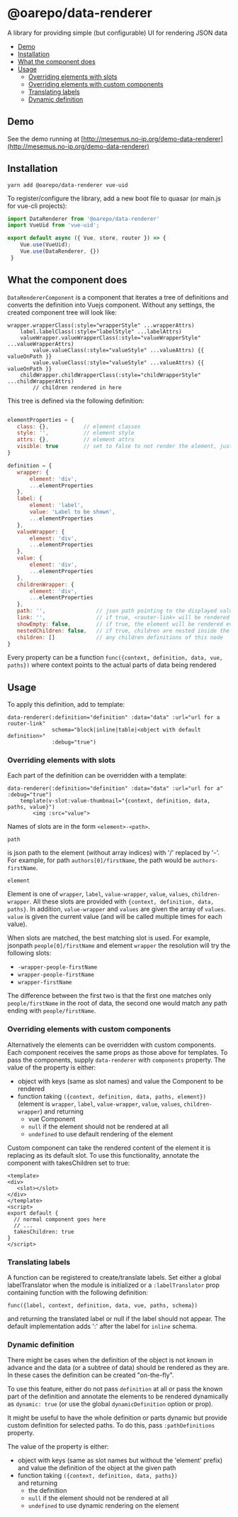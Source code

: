 # @oarepo/data-renderer

A library for providing simple (but configurable) UI for rendering JSON data

<!-- toc -->

- [Demo](#demo)
- [Installation](#installation)
- [What the component does](#what-the-component-does)
- [Usage](#usage)
  * [Overriding elements with slots](#overriding-elements-with-slots)
  * [Overriding elements with custom components](#overriding-elements-with-custom-components)
  * [Translating labels](#translating-labels)
  * [Dynamic definition](#dynamic-definition)

<!-- tocstop -->

## Demo

See the demo running at [http://mesemus.no-ip.org/demo-data-renderer](http://mesemus.no-ip.org/demo-data-renderer)

## Installation
```
yarn add @oarepo/data-renderer vue-uid
```

To register/configure the library, add a new boot file to quasar 
(or main.js for vue-cli projects):

```javascript
import DataRenderer from '@oarepo/data-renderer'
import VueUid from 'vue-uid';

export default async ({ Vue, store, router }) => {
    Vue.use(VueUid);
    Vue.use(DataRenderer, {})
 }
```

## What the component does

``DataRendererComponent`` is a component that iterates a tree of definitions and converts the definition
into Vuejs component. Without any settings, the created component tree will look like:

```pug
wrapper.wrapperClass(:style="wrapperStyle" ...wrapperAttrs)
    label.labelClass(:style="labelStyle" ...labelAttrs)
    valueWrapper.valueWrapperClass(:style="valueWrapperStyle" ...valueWrapperAttrs)
        value.valueClass(:style="valueStyle" ...valueAttrs) {{ valueOnPath }}
        value.valueClass(:style="valueStyle" ...valueAttrs) {{ valueOnPath }}
    childWrapper.childWrapperClass(:style="childWrapperStyle" ...childWrapperAttrs)
        // children rendered in here
```

This tree is defined via the following definition:

```javascript

elementProperties = {
   class: {},           // element classes
   style: '',           // element style
   attrs: {},           // element attrs
   visible: true        // set to false to not render the element, just its content        
}

definition = {
   wrapper: {
       element: 'div',      
       ...elementProperties
   },
   label: {
       element: 'label',
       value: 'Label to be shown',
       ...elementProperties
   },
   valueWrapper: {
       element: 'div',      
       ...elementProperties
   },
   value: {
       element: 'div',      
       ...elementProperties
   },
   childrenWrapper: {
       element: 'div',      
       ...elementProperties
   },
   path: '',                // json path pointing to the displayed value inside record metadata
   link: '',                // if true, <router-link> will be rendered around the value
   showEmpty: false,        // if true, the element will be rendered even if there is no value 
   nestedChildren: false,   // if true, children are nested inside the valueWrapper element
   children: []             // any children definitions of this node
}
```

Every property can be a function ``func({context, definition, data, vue, paths})`` where context
points to the actual parts of data being rendered

## Usage

To apply this definition, add to template:

```pug
data-renderer(:definition="definition" :data="data" :url="url for a router-link" 
              schema="block|inline|table|<object with default definition>"
              :debug="true")
```

### Overriding elements with slots

Each part of the definition can be overridden with a template:

```pug
data-renderer(:definition="definition" :data="data" :url="url for a" :debug="true")
    template(v-slot:value-thumbnail="{context, definition, data, paths, value}")
        <img :src="value">
```

Names of slots are in the form ``<element>-<path>``. 

``path`` 

is json path to the element (without array indices) with '/' replaced by '-'. For example, for path
``authors[0]/firstName``, the path would be ``authors-firstName``.   

``element`` 

Element is one of ``wrapper``, ``label``, ``value-wrapper``, 
``value``, ``values``, ``children-wrapper``. 
All these slots are provided with ``{context, definition, data, paths}``.
In addition, ``value-wrapper`` and ``values`` are given the array of ``values``.
 ``value`` is given the current value (and will be called multiple times for each value).

When slots are matched, the best matching slot is used. For example, jsonpath ``people[0]/firstName``
and element ``wrapper`` the resolution will try the following slots:
 * ``-wrapper-people-firstName``
 * ``wrapper-people-firstName``
 * ``wrapper-firstName``
 
 The difference between the first two is that the first one matches only ``people/firstName`` in the root
 of data, the second one would match any path ending with ``people/firstName``.

### Overriding elements with custom components

Alternatively the elements can be overridden with custom components. Each component receives the same props
as those above for templates. To pass the components, supply ``data-renderer`` with ``components`` property.
The value of the property is either:

 * object with keys (same as slot names) and value the Component to be rendered
 * function taking ``({context, definition, data, paths, element})`` (element is 
   ``wrapper``, ``label``, ``value-wrapper``, ``value``, ``values``, ``children-wrapper``) 
   and returning 
   - vue Component
   - ``null`` if the element should not be rendered at all
   - ``undefined`` to use default rendering of the element 
   
Custom component can take the rendered content of the element it is replacing as its
default slot. To use this functionality, annotate the component with takesChildren set 
to true:

```vue
<template>
<div>
   <slot></slot>
</div>
</template>
<script>
export default {
  // normal component goes here
  // ...
  takesChildren: true
}
</script>
```

### Translating labels

A function can be registered to create/translate labels. Set either a global labelTranslator when the module is
initialized or a ``:labelTranslator`` prop containing function with the following definition:

``func({label, context, definition, data, vue, paths, schema})``

and returning the translated label or null if the label should not appear. The default implementation adds ':'
after the label for ``inline`` schema. 

### Dynamic definition

There might be cases when the definition of the object is not known in advance and
the data (or a subtree of data) should be rendered as they are. In these cases
the definition can be created "on-the-fly".

To use this feature, either do not pass ``definition`` at all or pass the known
part of the definition and annotate the elements to be rendered dynamically
as ``dynamic: true`` (or use the global ``dynamicDefinition`` option or prop).

It might be useful to have the whole definition or parts dynamic but provide
custom definition for selected paths. To do this, pass ``:pathDefinitions``
property.

The value of the property is either:

 * object with keys (same as slot names but without the 'element' prefix) 
   and value the definition of the object at the given path
 * function taking ``({context, definition, data, paths})``  
   and returning 
   - the definition
   - ``null`` if the element should not be rendered at all
   - ``undefined`` to use dynamic rendering on the element
